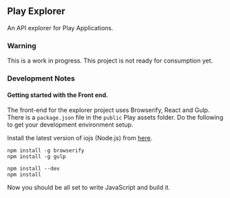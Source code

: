 ## Play Explorer

An API explorer for Play Applications.

### Warning

This is a work in progress. This project is not ready for consumption yet. 

### Development Notes

#### Getting started with the Front end.

The front-end for the explorer project uses Browserify, React and Gulp.
There is a `package.json` file in the `public` Play assets folder. Do the following to get your development environment setup.

Install the latest version of iojs (Node.js) from [here](https://iojs.org/en/index.html).

```
npm install -g browserify
npm install -g gulp

npm install --dev
npm install

```

Now you should be all set to write JavaScript and build it.